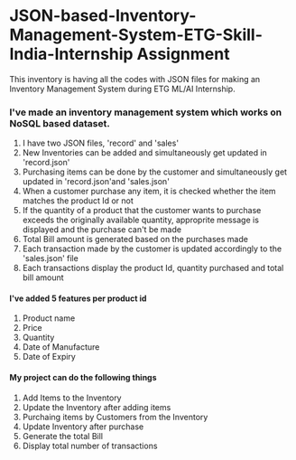 # JSON-based-Inventory-Management-System-ETG-Skill-India-Internship Assignment
This inventory is having all the codes with JSON files for making an Inventory Management System during ETG ML/AI Internship.

### I've made an inventory management system which works on NoSQL based dataset.
1. I have two JSON files, 'record' and 'sales'
2. New Inventories can be added and simultaneously get updated in 'record.json'
3. Purchasing items can be done by the customer and simultaneously get updated in 'record.json'and 'sales.json'
4. When a customer purchase any item, it is checked whether the item matches the product Id or not
5. If the quantity of a product that the customer wants to purchase exceeds the originally available quantity, approprite message is displayed and the purchase can't be made
6. Total Bill amount is generated based on the purchases made
7. Each transaction made by the customer is updated accordingly to the 'sales.json' file
8. Each transactions display the product Id, quantity purchased and total bill amount

#### I've added 5 features per product id
1. Product name
2. Price
3. Quantity
4. Date of Manufacture
5. Date of Expiry

#### My project can do the following things
1. Add Items to the Inventory
2. Update the Inventory after adding items
3. Purchaing items by Customers from the Inventory
4. Update Inventory after purchase
5. Generate the total Bill
6. Display total number of transactions


